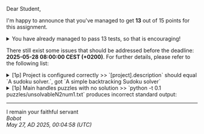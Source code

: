 Dear Student,

I'm happy to announce that you've managed to get **13** out of 15 points for this assignment.
<details><summary>You have already managed to pass 13 tests, so that is encouraging!</summary>&emsp;☑&nbsp;[1p]&nbsp;Grid&nbsp;post&nbsp;init&nbsp;is&nbsp;implemented&nbsp;correctly<br>&emsp;☑&nbsp;[1p]&nbsp;Block&nbsp;size&nbsp;is&nbsp;implemented&nbsp;correctly<br>&emsp;☑&nbsp;[1p]&nbsp;Block&nbsp;index&nbsp;is&nbsp;implemented&nbsp;correctly<br>&emsp;☑&nbsp;[1p]&nbsp;Block&nbsp;is&nbsp;implemented&nbsp;correctly<br>&emsp;☑&nbsp;[1p]&nbsp;Grid&nbsp;is&nbsp;printed&nbsp;correctly<br>&emsp;☑&nbsp;[1p]&nbsp;From&nbsp;text&nbsp;is&nbsp;implemented&nbsp;correctly<br>&emsp;☑&nbsp;[1p]&nbsp;Main&nbsp;handles&nbsp;timeout<br>&emsp;☑&nbsp;[1p]&nbsp;Main&nbsp;can&nbsp;solve&nbsp;puzzles<br>&emsp;☑&nbsp;[1p]&nbsp;Increment&nbsp;coordinates&nbsp;is&nbsp;implemented&nbsp;correctly<br>&emsp;☑&nbsp;[1p]&nbsp;Is&nbsp;excluded&nbsp;is&nbsp;implemented&nbsp;correctly<br>&emsp;☑&nbsp;[1p]&nbsp;DFS&nbsp;handles&nbsp;timeouts<br>&emsp;☑&nbsp;[1p]&nbsp;DFS&nbsp;detects&nbsp;end<br>&emsp;☑&nbsp;[1p]&nbsp;DFS&nbsp;finds&nbsp;correct&nbsp;solutions</details>

There still exist some issues that should be addressed before the deadline: **2025-05-28 08:00:00 CEST (+0200)**. For further details, please refer to the following list:

<details><summary>[1p] Project is configured correctly &gt;&gt; `[project].description` should equal `A sudoku solver.`, got `A simple backtracking Sudoku solver`</summary></details>
<details><summary>[1p] Main handles puzzles with no solution &gt;&gt; `python -t 0.1 puzzles/unsolvableN2num1.txt` produces incorrect standard output:</summary>-&nbsp;got:<br>INFEASIBLE&emsp;-&emsp;puzzle&nbsp;grid:1,3,2,03,2,0,00,0,1,02,0,0,4<br>-&nbsp;expected:<br>INFEASIBLE<br>&emsp;-&nbsp;puzzle&nbsp;grid:<br>1,3,2,0<br>3,2,0,0<br>0,0,1,0<br>2,0,0,4</details>

-----------
I remain your faithful servant\
_Bobot_\
_May 27, AD 2025, 00:04:58 (UTC)_